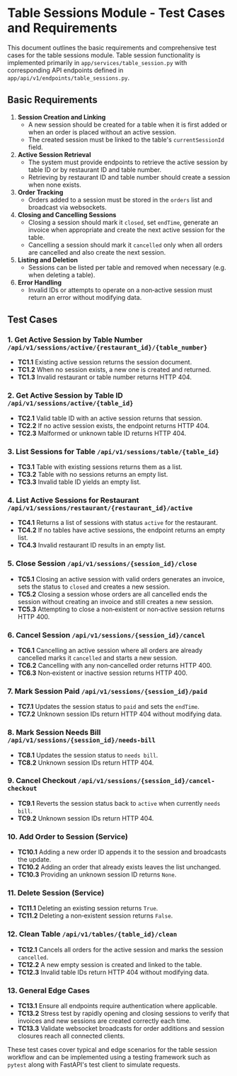 # Table Sessions Module - Test Cases and Requirements

This document outlines the basic requirements and comprehensive test cases for the table sessions module. Table session functionality is implemented primarily in `app/services/table_session.py` with corresponding API endpoints defined in `app/api/v1/endpoints/table_sessions.py`.

## Basic Requirements

1. **Session Creation and Linking**
   - A new session should be created for a table when it is first added or when an order is placed without an active session.
   - The created session must be linked to the table's `currentSessionId` field.
2. **Active Session Retrieval**
   - The system must provide endpoints to retrieve the active session by table ID or by restaurant ID and table number.
   - Retrieving by restaurant ID and table number should create a session when none exists.
3. **Order Tracking**
   - Orders added to a session must be stored in the `orders` list and broadcast via websockets.
4. **Closing and Cancelling Sessions**
   - Closing a session should mark it `closed`, set `endTime`, generate an invoice when appropriate and create the next active session for the table.
   - Cancelling a session should mark it `cancelled` only when all orders are cancelled and also create the next session.
5. **Listing and Deletion**
   - Sessions can be listed per table and removed when necessary (e.g. when deleting a table).
6. **Error Handling**
   - Invalid IDs or attempts to operate on a non‑active session must return an error without modifying data.
  
## Test Cases

### 1. Get Active Session by Table Number `/api/v1/sessions/active/{restaurant_id}/{table_number}`
- **TC1.1** Existing active session returns the session document.
- **TC1.2** When no session exists, a new one is created and returned.
- **TC1.3** Invalid restaurant or table number returns HTTP 404.

### 2. Get Active Session by Table ID `/api/v1/sessions/active/{table_id}`
- **TC2.1** Valid table ID with an active session returns that session.
- **TC2.2** If no active session exists, the endpoint returns HTTP 404.
- **TC2.3** Malformed or unknown table ID returns HTTP 404.

### 3. List Sessions for Table `/api/v1/sessions/table/{table_id}`
- **TC3.1** Table with existing sessions returns them as a list.
- **TC3.2** Table with no sessions returns an empty list.
- **TC3.3** Invalid table ID yields an empty list.

### 4. List Active Sessions for Restaurant `/api/v1/sessions/restaurant/{restaurant_id}/active`
- **TC4.1** Returns a list of sessions with status `active` for the restaurant.
- **TC4.2** If no tables have active sessions, the endpoint returns an empty list.
- **TC4.3** Invalid restaurant ID results in an empty list.

### 5. Close Session `/api/v1/sessions/{session_id}/close`
- **TC5.1** Closing an active session with valid orders generates an invoice, sets the status to `closed` and creates a new session.
- **TC5.2** Closing a session whose orders are all cancelled ends the session without creating an invoice and still creates a new session.
- **TC5.3** Attempting to close a non‑existent or non‑active session returns HTTP 400.

### 6. Cancel Session `/api/v1/sessions/{session_id}/cancel`
- **TC6.1** Cancelling an active session where all orders are already cancelled marks it `cancelled` and starts a new session.
- **TC6.2** Cancelling with any non‑cancelled order returns HTTP 400.
- **TC6.3** Non‑existent or inactive session returns HTTP 400.

### 7. Mark Session Paid `/api/v1/sessions/{session_id}/paid`
- **TC7.1** Updates the session status to `paid` and sets the `endTime`.
- **TC7.2** Unknown session IDs return HTTP 404 without modifying data.

### 8. Mark Session Needs Bill `/api/v1/sessions/{session_id}/needs-bill`
- **TC8.1** Updates the session status to `needs bill`.
- **TC8.2** Unknown session IDs return HTTP 404.
### 9. Cancel Checkout `/api/v1/sessions/{session_id}/cancel-checkout`
- **TC9.1** Reverts the session status back to `active` when currently `needs bill`.
- **TC9.2** Unknown session IDs return HTTP 404.


### 10. Add Order to Session (Service)
- **TC10.1** Adding a new order ID appends it to the session and broadcasts the update.
- **TC10.2** Adding an order that already exists leaves the list unchanged.
- **TC10.3** Providing an unknown session ID returns `None`.

### 11. Delete Session (Service)
- **TC11.1** Deleting an existing session returns `True`.
- **TC11.2** Deleting a non‑existent session returns `False`.

### 12. Clean Table `/api/v1/tables/{table_id}/clean`
- **TC12.1** Cancels all orders for the active session and marks the session `cancelled`.
- **TC12.2** A new empty session is created and linked to the table.
- **TC12.3** Invalid table IDs return HTTP 404 without modifying data.

### 13. General Edge Cases
- **TC13.1** Ensure all endpoints require authentication where applicable.
- **TC13.2** Stress test by rapidly opening and closing sessions to verify that invoices and new sessions are created correctly each time.
- **TC13.3** Validate websocket broadcasts for order additions and session closures reach all connected clients.

These test cases cover typical and edge scenarios for the table session workflow and can be implemented using a testing framework such as `pytest` along with FastAPI's test client to simulate requests.
